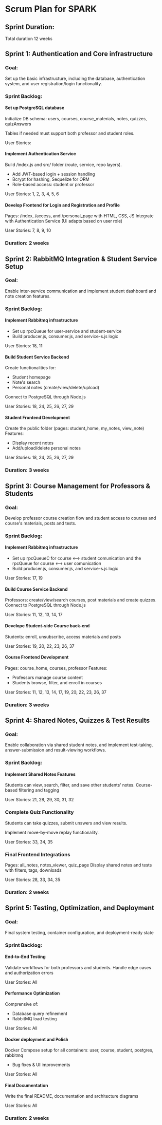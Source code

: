 # Scrum Plan for SPARK 

## Sprint Duration:

Total duration 12 weeks

## Sprint 1: Authentication and Core infrastructure
### Goal:
Set up the basic infrastructure, including the database, authentication system, and user registration/login functionality.
### Sprint Backlog:

#### Set up PostgreSQL database
Initialize DB schema: users, courses, course_materials, notes, quizzes, quizAnswers

Tables if needed must support both professor and student roles.

User Stories: 

#### Implement Authentication Service

Build /index.js and src/ folder (route, service, repo layers).
- Add JWT-based login + session handling
- Bcrypt for hashing, Sequelize for ORM
- Role-based access: student or professor

User Stories: 1, 2, 3, 4, 5, 6

#### Develop Frontend for Login and Registration and Profile

Pages: /index, /access, and /personal_page with HTML, CSS, JS
Integrate with Authentication Service (UI adapts based on user role)

User Stories: 7, 8, 9, 10

### Duration: 2 weeks

## Sprint 2: RabbitMQ Integration & Student Service Setup

### Goal: 
Enable inter-service communication and implement student dashboard and note creation features.

### Sprint Backlog:

#### Implement Rabbitmq infrastructure
- Set up rpcQueue for user-service and student-service
- Build producer.js, consumer.js, and service-s.js logic 

User Stories: 18, 11

#### Build Student Service Backend 

Create functionalities for:
- Student homepage
- Note's search
- Personal notes (create/view/delete/upload)

Connect to PostgreSQL through Node.js 

User Stories: 18, 24, 25, 26, 27, 29

#### Student Frontend Development 
Create the public folder (pages: student_home, my_notes, view_note)
Features:
- Display recent notes
- Add/upload/delete personal notes

User Stories: 18, 24, 25, 26, 27, 29

### Duration: 3 weeks

## Sprint 3: Course Management for Professors & Students
### Goal:
Develop professor course creation flow and student access to courses and course's materials, posts and tests.

### Sprint Backlog:

#### Implement Rabbitmq infrastructure

- Set up rpcQueueC for course <--> student comunication and the rpcQueue for course <--> user comunication 
- Build producer.js, consumer.js, and service-s.js logic 

User Stories: 17, 19

#### Build Course Service Backend

Professors: create/view/search courses, post materials and create quizzes.
Connect to PostgreSQL through Node.js 

User Stories: 11, 12, 13, 14, 17

#### Develope Student-side Course back-end

Students: enroll, unsubscribe, access materials and posts

User Stories: 19, 20, 22, 23, 26, 37


#### Course Frontend Development
Pages: course_home, courses, professor
Features:
- Professors manage course content
- Students browse, filter, and enroll in courses

User Stories: 11, 12, 13, 14, 17, 19, 20, 22, 23, 26, 37

### Duration: 3 weeks

## Sprint 4: Shared Notes, Quizzes & Test Results
### Goal:

Enable collaboration via shared student notes, and implement test-taking, answer-submission and  result-viewing workflows.

### Sprint Backlog:

#### Implement Shared Notes Features

Students can view, search, filter, and save other students’ notes. Course-based filtering and tagging

User Stories: 21, 28, 29, 30, 31, 32

### Complete Quiz Functionality

Students can take quizzes, submit unswers and view results.

Implement move-by-move replay functionality.

User Stories:  33, 34, 35

### Final Frontend Integrations

Pages: all_notes, notes_viewer, quiz_page
Display shared notes and tests with filters, tags, downloads

User Stories: 28, 33, 34, 35

### Duration: 2 weeks


## Sprint 5: Testing, Optimization, and Deployment
### Goal:

Final system testing, container configuration, and deployment-ready state

### Sprint Backlog:

#### End-to-End Testing

Validate workflows for both professors and students. Handle edge cases and authorization errors

User Stories: All

#### Performance Optimization
Comprensive of:
- Database query refinement
- RabbitMQ load testing


User Stories: All

#### Docker deployment and Polish

Docker Compose setup for all containers: user, course, student, postgres, rabbitmq
- Bug fixes & UI improvements

User Stories: All

#### Final Documentation

Write the final README, documentation and architecture diagrams

User Stories: All

### Duration: 2 weeks

